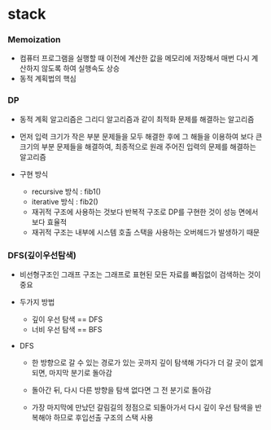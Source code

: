 # stack

### Memoization
 - 컴퓨터 프로그램을 실행할 때 이전에 계산한 값을 메모리에 저장해서 매번 다시 계산하지 않도록 하여 실행속도 상승
 - 동적 계획법의 핵심

### DP
 - 동적 계획 알고리즘은 그리디 알고리즘과 같이 최적화 문제를 해결하는 알고리즘
 - 먼저 입력 크기가 작은 부분 문제들을 모두 해결한 후에 그 해들을 이용하여 보다 큰 크기의 부분 문제들을 해결하여,
    최종적으로 원래 주어진 입력의 문제를 해결하는 알고리즘
   
 - 구현 방식
    - recursive 방식 : fib1()
    - iterative 방식 : fib2()
    - 재귀적 구조에 사용하는 것보다 반복적 구조로 DP를 구현한 것이 성능 면에서 보다 효율적
    - 재귀적 구조는 내부에 시스템 호출 스택을 사용하는 오버헤드가 발생하기 때문
    

### DFS(깊이우선탐색)
 - 비선형구조인 그래프 구조는 그래프로 표현된 모든 자료를 빠짐없이 검색하는 것이 중요

 - 두가지 방법
    - 깊이 우선 탐색 == DFS
    - 너비 우선 탐색 == BFS
    
 - DFS
    - 한 방향으로 갈 수 있는 경로가 있는 곳까지 깊이 탐색해 가다가 더 갈 곳이 없게 되면, 마지막 분기로 돌아감
    - 돌아간 뒤, 다시 다른 방향을 탐색 없다면 그 전 분기로 돌아감
    
    - 가장 마지막에 만났던 갈림길의 정점으로 되돌아가서 다시 깊이 우선 탐색을 반복해야 하므로 후입선출 구조의
    스택 사용